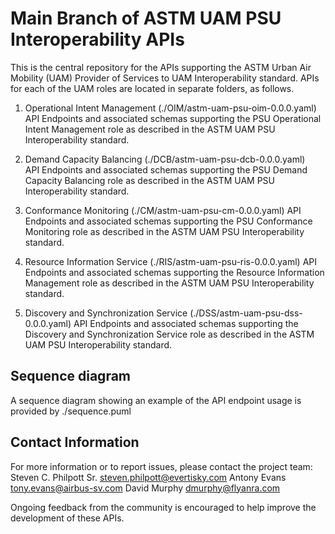 # Main Branch of ASTM UAM PSU Interoperability APIs

This is the central repository for the APIs supporting the ASTM Urban Air Mobility (UAM) Provider of Services to UAM Interoperability standard. APIs for each of the UAM roles are located in separate folders, as follows.

1. Operational Intent Management (./OIM/astm-uam-psu-oim-0.0.0.yaml)
API Endpoints and associated schemas supporting the PSU Operational Intent Management role as described in the ASTM UAM PSU Interoperability standard.

2. Demand Capacity Balancing (./DCB/astm-uam-psu-dcb-0.0.0.yaml)  
API Endpoints and associated schemas supporting the PSU Demand Capacity Balancing role as described in the ASTM UAM PSU Interoperability standard.

3. Conformance Monitoring (./CM/astm-uam-psu-cm-0.0.0.yaml)
API Endpoints and associated schemas supporting the PSU Conformance Monitoring role as described in the ASTM UAM PSU Interoperability standard.

4. Resource Information Service (./RIS/astm-uam-psu-ris-0.0.0.yaml)
API Endpoints and associated schemas supporting the Resource Information Management role as described in the ASTM UAM PSU Interoperability standard.

5. Discovery and Synchronization Service (./DSS/astm-uam-psu-dss-0.0.0.yaml)
API Endpoints and associated schemas supporting the Discovery and Synchronization Service role as described in the ASTM UAM PSU Interoperability standard.

## Sequence diagram
A sequence diagram showing an example of the API endpoint usage is provided by ./sequence.puml

## Contact Information
For more information or to report issues, please contact the project team:
Steven C. Philpott Sr. steven.philpott@evertisky.com 
Antony Evans tony.evans@airbus-sv.com
David Murphy dmurphy@flyanra.com

Ongoing feedback from the community is encouraged to help improve the development of these APIs.

